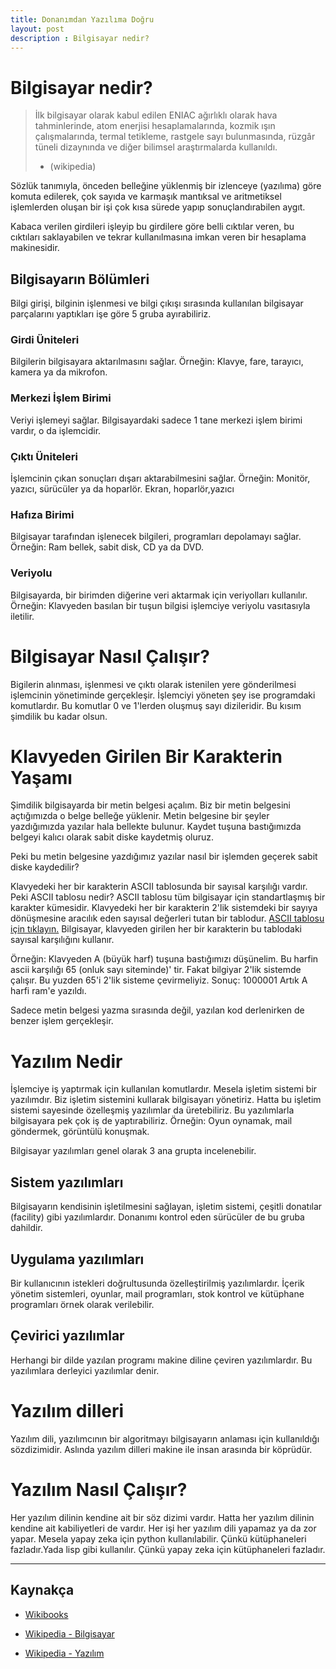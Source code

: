 ```yaml
---
title: Donanımdan Yazılıma Doğru
layout: post
description : Bilgisayar nedir?
---
```


# Bilgisayar nedir?

>İlk  bilgisayar olarak kabul edilen ENIAC ağırlıklı olarak hava tahminlerinde, atom enerjisi hesaplamalarında, kozmik ışın çalışmalarında, termal tetikleme, rastgele sayı bulunmasında, rüzgâr tüneli dizaynında ve diğer bilimsel araştırmalarda kullanıldı. 
> - (wikipedia)

Sözlük tanımıyla, önceden belleğine yüklenmiş bir izlenceye (yazılıma) göre komuta edilerek, çok sayıda ve karmaşık mantıksal ve aritmetiksel işlemlerden oluşan bir işi çok kısa sürede yapıp sonuçlandırabilen aygıt.

Kabaca verilen girdileri işleyip bu girdilere göre belli cıktılar veren, bu cıktıları saklayabilen ve tekrar kullanılmasına imkan veren bir hesaplama makinesidir. 

## Bilgisayarın Bölümleri

Bilgi girişi, bilginin işlenmesi ve bilgi çıkışı sırasında kullanılan bilgisayar parçalarını yaptıkları işe göre 5 gruba ayırabiliriz.


### Girdi Üniteleri
Bilgilerin bilgisayara aktarılmasını sağlar. Örneğin: Klavye, fare, tarayıcı, kamera ya da mikrofon.

### Merkezi İşlem Birimi
Veriyi işlemeyi sağlar. Bilgisayardaki sadece 1 tane merkezi işlem birimi vardır, o da işlemcidir.

### Çıktı Üniteleri
İşlemcinin çıkan sonuçları dışarı aktarabilmesini sağlar. 
Örneğin: Monitör, yazıcı, sürücüler ya da hoparlör.
Ekran, hoparlör,yazıcı

### Hafıza Birimi
Bilgisayar tarafından işlenecek bilgileri, programları depolamayı sağlar. 
Örneğin: Ram bellek, sabit disk, CD ya da DVD.

### Veriyolu
Bilgisayarda, bir birimden diğerine veri aktarmak için veriyolları kullanılır.
Örneğin: Klavyeden basılan bir tuşun bilgisi işlemciye veriyolu vasıtasıyla iletilir.

# Bilgisayar Nasıl Çalışır?

Bigilerin alınması, işlenmesi ve çıktı olarak istenilen yere gönderilmesi işlemcinin yönetiminde gerçekleşir. İşlemciyi yöneten şey ise programdaki komutlardır. Bu komutlar 0 ve 1'lerden oluşmuş sayı dizileridir. Bu kısım şimdilik bu kadar olsun.

# Klavyeden Girilen Bir Karakterin Yaşamı

Şimdilik bilgisayarda bir metin belgesi açalım. Biz bir metin belgesini açtığımızda o belge belleğe yüklenir.
Metin belgesine bir şeyler yazdığımızda yazılar hala bellekte bulunur. Kaydet tuşuna bastığımızda belgeyi kalıcı olarak sabit diske kaydetmiş oluruz.

Peki bu metin belgesine yazdığımız yazılar nasıl bir işlemden geçerek sabit diske kaydedilir?

Klavyedeki her bir karakterin ASCII tablosunda bir sayısal karşılığı vardır. 
Peki ASCII tablosu nedir? ASCII tablosu tüm bilgisayar için standartlaşmış bir karakter kümesidir. Klavyedeki her bir karakterin 2'lik sistemdeki bir sayıya dönüşmesine aracılık eden sayısal değerleri tutan bir tablodur. [ASCII tablosu için tıklayın.](https://tr.wikipedia.org/wiki/ASCII) Bilgisayar, klavyeden girilen her bir karakterin bu tablodaki sayısal karşılığını kullanır. 

Örneğin: Klavyeden A (büyük harf) tuşuna bastığımızı düşünelim. Bu harfin ascii karşılığı 65 (onluk sayı siteminde)' tir.
Fakat bilgiyar 2'lik sistemde çalışır. Bu yuzden 65'i 2'lik sisteme çevirmeliyiz. Sonuç: 1000001
Artık A harfi ram'e yazıldı.

Sadece metin belgesi yazma sırasında değil, yazılan kod derlenirken de benzer işlem gerçekleşir.

# Yazılım Nedir
İşlemciye iş yaptırmak için kullanılan komutlardır.
Mesela işletim sistemi bir yazılımdır. Biz işletim sistemini kullarak bilgisayarı yönetiriz.
Hatta bu işletim sistemi sayesinde özelleşmiş yazılımlar da üretebiliriz. Bu yazılımlarla bilgisayara pek çok iş de yaptırabiliriz. Örneğin: Oyun oynamak, mail göndermek, görüntülü konuşmak.

Bilgisayar yazılımları genel olarak 3 ana grupta incelenebilir.

## Sistem yazılımları
Bilgisayarın kendisinin işletilmesini sağlayan, işletim sistemi, çeşitli donatılar (facility) gibi yazılımlardır. Donanımı kontrol eden sürücüler de bu gruba dahildir.

## Uygulama yazılımları
Bir kullanıcının istekleri doğrultusunda özelleştirilmiş yazılımlardır. İçerik yönetim sistemleri, oyunlar, mail programları, stok kontrol ve kütüphane programları örnek olarak verilebilir.

## Çevirici yazılımlar
Herhangi bir dilde yazılan programı makine diline çeviren yazılımlardır. Bu yazılımlara derleyici yazılımlar denir.

# Yazılım dilleri 
Yazılım dili, yazılımcının bir algoritmayı bilgisayarın anlaması için kullanıldığı sözdizimidir.
Aslında yazılım dilleri makine ile insan arasında bir köprüdür.

# Yazılım Nasıl Çalışır?
Her yazılım dilinin kendine ait bir söz dizimi vardır. Hatta her yazılım dilinin kendine ait kabiliyetleri de vardır. Her işi her yazılım dili yapamaz ya da zor yapar. Mesela yapay zeka için python kullanılabilir. Çünkü kütüphaneleri fazladır.Yada  lisp gibi kullanılır. Çünkü yapay zeka için kütüphaneleri fazladır.

---
## Kaynakça

* [Wikibooks](https://tr.wikibooks.org/wiki/Programlama_Temelleri/Bilgisayar%C4%B1n_%C3%87al%C4%B1%C5%9Fma_Mant%C4%B1%C4%9F%C4%B1)

* [Wikipedia - Bilgisayar](https://tr.wikipedia.org/wiki/Bilgisayar)
* [Wikipedia - Yazılım](https://tr.wikipedia.org/wiki/Yaz%C4%B1l%C4%B1m)





